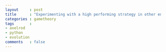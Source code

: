 ```yaml
---
layout     : post
title      : "Experimenting with a high performing strategy in other environments"
categories : gametheory
tags       :
- axelrod
- python
- evolution
comments   : false
---
```


